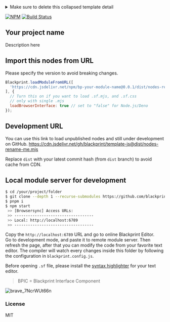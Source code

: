 <details>
  <summary>Make sure to delete this collapsed template detail</summary>

## Getting started with the development
Please use `blackprint create` for getting started.

```sh
npm i -g @blackprint/cli-tools
```

After you cloned this template, you can also remove `/src/FeatureName` if you already familiar with the template.

---

This template contain an example that can be used for reference developing new Blackprint Module for Browser, Node.js, or Deno with ScarletsFrame compiler. Make sure you have modify the config file and remove the unused code when developing.

You may find file that has extension below:
 - `.sf`: to be exported for Browser only
 - `.mjs`: to be exported for Browser/Node.js/Deno

## Note
Currently this template is not using ES6 modules import system, you will need to use CDN link to load a library. If you have better idea for the Browser/Node.js/Deno import system, lets discuss it on Blackprint repository :)

If Blackprint have an breaking changes (v0.\*.0), make sure to visit this template again to see what was changed 😉

---

## Versioning Note
The versioning should follow this format v`MAJOR.MINOR.PATCH` when reach `v1.0.0`.

- **MAJOR version** when the nodes have breaking changes.<br>
- **MINOR version** when you add has new feature.<br>
- **PATCH version** when you do bug fixes that backwards compatible.<br>

Changes that are considered as breaking (case-sensitive):
 - Change on port name `(output -> Output)`
 - Port data type changes `Number -> String`
   - If it was changed to `Any` or `Union` that contain original data type, it's not a breaking changes (as the cable can still be connected)
 - Deleted node or renamed node `(Clear/Cahce -> Clear/Cache)`
   - Only for name registered with `.registerNode(...)`
 - Interface function changes (API changes)
   - Only if you provide an documentation to call that function when obtaining the nodes with
   - `iface.call = ... -> iface.trigger = ...`
   - For private function please add "\_" underscore as first character
 - Function inside Node class is considered as private/internal function
   - `node.call = ... -> node.trigger = ...` = not breaking changes

The example for `Interface function changes`.
```js
// Let's assume you have created 'call' function and rename it to 'trigger'
// in .registerInterface('...')
let button = engine.iface['iface-id'];

// This will breaking due to changes
button.call(); // -> button.trigger()
```

---

If you think it will have design changes or many breaking changes. The versioning increment should follow the format below.

- **MAJOR version** always zero "0".<br>
- **MINOR version** when you add has new feature, or possible breaking changes.<br>
- **PATCH version** when you do bug fixes or add new feature that backwards compatible.<br>

---

Alright, let's remove the message above and start with the template below for the `README.md`.

If you're distributing multiple different compiled file you need to specify the module's `source` path in `blackprint` field from the `package.json` because it will being parsed by Blackprint Editor to easily view source of your nodes. If you need example, you can view [@blackprint/nodes](https://github.com/Blackprint/nodes/blob/master/package.json#L27).

---

Feel free to change the LICENSE from this template.

</details>

[![NPM](https://img.shields.io/npm/v/bp-your-module-name.svg)](https://www.npmjs.com/package/bp-your-module-name) [![Build Status](https://github.com/blackprint/template-js/actions/workflows/build.yml/badge.svg?branch=main)](https://github.com/blackprint/template-js/actions/workflows/build.yml)

## Your project name
Description here

## Import this nodes from URL
Please specify the version to avoid breaking changes.

```js
Blackprint.loadModuleFromURL([
  'https://cdn.jsdelivr.net/npm/bp-your-module-name@0.0.1/dist/nodes-rename-me.mjs'
], {
  // Turn this on if you want to load .sf.mjs, and .sf.css
  // only with single .mjs
  loadBrowserInterface: true // set to "false" for Node.js/Deno
});
```

## Development URL
You can use this link to load unpublished nodes and still under development on GitHub.
https://cdn.jsdelivr.net/gh/blackprint/template-js@dist/nodes-rename-me.mjs

Replace `dist` with your latest commit hash (from `dist` branch) to avoid cache from CDN.

## Local module server for development
```sh
$ cd /your/project/folder
$ git clone --depth 1 --recurse-submodules https://github.com/blackprint/nodes-rename-me.git .
$ pnpm i
$ npm start
 >> [Browsersync] Access URLs:
 >> -----------------------------------
 >> Local: http://localhost:6789
 >> -----------------------------------
```

Copy the `http://localhost:6789` URL and go to online Blackprint Editor. <br>
Go to development mode, and paste it to remote module server. Then refresh the page, after that you can modify the code from your favorite text editor. The compiler will watch every changes inside this folder by following the configuration in `blackprint.config.js`.

Before opening `.sf` file, please install the [syntax highlighter](https://github.com/StefansArya/scarletsframe-compiler/tree/master/syntax-highlighter) for your text editor.

> BPIC = Blackprint Interface Component

![brave_7NcrWUt66n](https://user-images.githubusercontent.com/11073373/159176092-7271f980-2a70-4e38-8830-e9746170426d.png)

### License
MIT